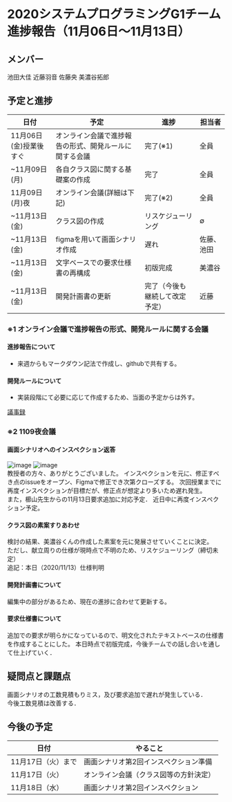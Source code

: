 # 2020システムプログラミングG1チーム進捗報告（11月06日～11月13日）

## メンバー
池田大佳
近藤羽音
佐藤央
美濃谷拓郎


## 予定と進捗
|日付|予定|進捗|担当者|
|---|---|---|---|
|11月06日(金)授業後すぐ|オンライン会議で進捗報告の形式、開発ルールに関する会議|完了(※1)|全員|
|~11月09日(月)|各自クラス図に関する基礎案の作成|完了|全員|
|11月09日(月)夜|オンライン会議(詳細は下記)|完了(※2)|全員|
|~11月13日(金)|クラス図の作成|リスケジューリング|∅|
|~11月13日(金)|figmaを用いて画面シナリオ作成|遅れ|佐藤、池田|
|~11月13日(金)|文字ベースでの要求仕様書の再構成|初版完成|美濃谷|
|~11月13日(金)|開発計画書の更新|完了（今後も継続して改定予定）|近藤|

    
  
### ※1 オンライン会議で進捗報告の形式、開発ルールに関する会議
#### 進捗報告について
* 来週からもマークダウン記法で作成し、githubで共有する。
#### 開発ルールについて
* 実装段階にて必要に応じて作成するため、当面の予定からは外す。  
  
[議事録](https://github.com/HazeyamaLab/SE20G1/blob/master/docs/progress/minutes/1106.md)


### ※2 1109夜会議
#### 画面シナリオへのインスペクション返答
![image](https://user-images.githubusercontent.com/53829676/99019620-098a8480-25a0-11eb-89c4-9973b573b744.png)
![image](https://user-images.githubusercontent.com/53829676/99019666-2d4dca80-25a0-11eb-8e89-17c1d03c8c59.png)  
教授者の方々、ありがとうございました。
インスペクションを元に、修正すべき点のissueをオープン、Figmaで修正でき次第クローズする。
次回授業までに再度インスペクションが目標だが、修正点が想定より多いため遅れ発生。  
また，櫛山先生からの11月13日要求追加に対応予定．
近日中に再度インスペクション予定。

#### クラス図の素案すりあわせ
検討の結果、美濃谷くんの作成した素案を元に発展させていくことに決定。  
ただし、献立周りの仕様が現時点で不明のため、リスケジューリング（締切未定）  
追記：本日（2020/11/13）仕様判明

#### 開発計画書について
編集中の部分があるため、現在の進捗に合わせて更新する。

#### 要求仕様書について
追加での要求が明らかになっているので、明文化されたテキストベースの仕様書を作成することにした。
本日時点で初版完成，今後チームでの話し合いを通して仕上げていく．


## 疑問点と課題点
画面シナリオの工数見積もりミス，及び要求追加で遅れが発生している．  
今後工数見積は改善する．


## 今後の予定
|日付|やること|
|---|---|
|11月17日（火）まで|画面シナリオ第2回インスペクション準備|
|11月17日（火）|オンライン会議（クラス図等の方針決定）|
|11月18日（水）|画面シナリオ第2回インスペクション|

